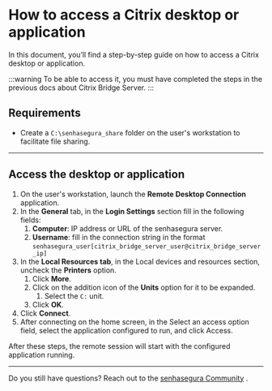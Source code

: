 # How to access a Citrix desktop or application

In this document, you’ll find a step-by-step guide on how to access a Citrix desktop or application.

 :::warning
To be able to access it, you must have completed the steps in the previous docs about Citrix Bridge Server.
:::

## Requirements

* Create a `C:\senhasegura_share` folder on the user's workstation to facilitate file sharing.

---
## Access the desktop or application

1. On the user's workstation, launch the **Remote Desktop Connection** application.
2. In the **General** tab, in the **Login Settings** section fill in the following fields:
    1. **Computer**: IP address or URL of the senhasegura server.
    2. **Username**: fill in the connection string in the format `senhasegura_user[citrix_bridge_server_user@citrix_bridge_server_ip]`
3. In the **Local Resources tab**, in the Local devices and resources section, uncheck the **Printers** option.
    1. Click **More**. 
    2. Click on the addition icon of the **Units** option for it to be expanded.
        1. Select the `C:` unit.
    3. Click **OK**.
4. Click **Connect**.
5. After connecting on the home screen, in the Select an access option field, select the application configured to run, and click Access.

After these steps, the remote session will start with the configured application running.

---
Do you still have questions? Reach out to the [senhasegura Community](https://community.senhasegura.io/) .